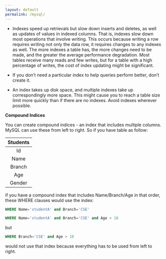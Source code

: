 ```yaml
---
layout: default
permalink: /mysql/
---
```



- Indexes speed up retrievals but slow down inserts and deletes, as well as updates of values in indexed columns. That is, indexes slow down most operations that involve writing. This occurs because writing a row requires writing not only the data row, it requires changes to any indexes as well. The more indexes a table has, the more changes need to be made, and the greater the average performance degradation. Most tables receive many reads and few writes, but for a table with a high percentage of writes, the cost of index updating might be significant.

- If you don’t need a particular index to help queries perform better, don’t create it.

- An index takes up disk space, and multiple indexes take up correspondingly more space. This might cause you to reach a table size limit more quickly than if there are no indexes. Avoid indexes wherever possible.

**Compound Indices**

You can create compound indices - an index that includes multiple columns. MySQL can use these from left to right. So if you have table as follow:

|Students|
|:-:     |
|Id      |
|Name    |
|Branch  |
|Age     |
|Gender  |


if you have a compound index that includes Name/Branch/Age in that order, these WHERE clauses would use the index:
```sql
WHERE Name='studentA' and Branch='CSE'
```
```sql
WHERE Name='studentA' and Branch='CSE' and Age > 18
```
but

```sql
WHERE Branch='CSE' and Age > 18
```
would not use that index because everything has to be used from left to right.




